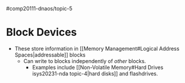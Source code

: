 #comp20111-dnaos/topic-5 
# Block Devices

- These store information in [[Memory Management#Logical Address Spaces|addressable]] blocks
	- Can write to blocks independently of *other* blocks.
		- Examples include [[Non-Volatile Memory#Hard Drives isys20231-nda topic-4|hard disks]] and flashdrives.